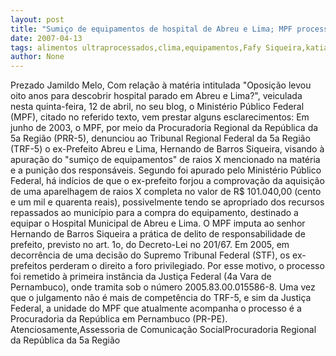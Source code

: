 ```yaml
---
layout: post
title: "Sumiço de equipamentos de hospital de Abreu e Lima; MPF processa o ex-prefeito Hernando Siqueira"
date: 2007-04-13
tags: alimentos ultraprocessados,clima,equipamentos,Fafy Siqueira,katia abreu,prefeito
author: None
---
```

Prezado Jamildo Melo,
Com relação à matéria intitulada \"Oposição levou oito anos para descobrir hospital parado em Abreu e Lima?\", veiculada nesta quinta-feira, 12 de abril, no seu blog, o Ministério Público Federal (MPF), citado no referido texto, vem prestar alguns esclarecimentos:
Em junho de 2003, o MPF, por meio da Procuradoria Regional da República da 5a Região (PRR-5), denunciou ao Tribunal Regional Federal da 5a Região (TRF-5) o ex-Prefeito Abreu e Lima, Hernando de Barros Siqueira, visando à apuração do \"sumiço de equipamentos\" de raios X mencionado na matéria e a punição dos responsáveis.
Segundo foi apurado pelo Ministério Público Federal, há indícios de que o ex-prefeito forjou a comprovação da aquisição de uma aparelhagem de raios X completa no valor de R$ 101.040,00 (cento e um mil e quarenta reais), possivelmente tendo se apropriado dos recursos repassados ao município para a compra do equipamento, destinado a equipar o Hospital Municipal de Abreu e Lima. O MPF imputa ao senhor Hernando de Barros Siqueira a prática de delito de responsabilidade de prefeito, previsto no art. 1o, do Decreto-Lei no 201/67.
Em 2005, em decorrência de uma decisão do Supremo Tribunal Federal (STF), os ex-prefeitos perderam o direito a foro privilegiado. Por esse motivo, o processo foi remetido à primeira instância da Justiça Federal (4a Vara de Pernambuco), onde tramita sob o número 2005.83.00.015586-8.
Uma vez que o julgamento não é mais de competência do TRF-5, e sim da Justiça Federal, a unidade do MPF que atualmente acompanha o processo é a Procuradoria da República em Pernambuco (PR-PE).
Atenciosamente,Assessoria de Comunicação SocialProcuradoria Regional da República da 5a Região 